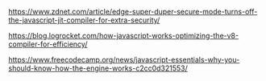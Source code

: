 https://www.zdnet.com/article/edge-super-duper-secure-mode-turns-off-the-javascript-jit-compiler-for-extra-security/

https://blog.logrocket.com/how-javascript-works-optimizing-the-v8-compiler-for-efficiency/

https://www.freecodecamp.org/news/javascript-essentials-why-you-should-know-how-the-engine-works-c2cc0d321553/